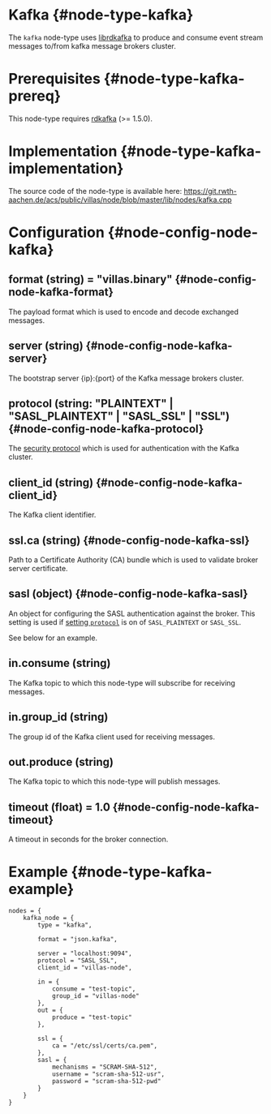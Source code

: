 # Kafka {#node-type-kafka}

The `kafka` node-type uses [librdkafka](https://github.com/edenhill/librdkafka) to produce and consume event stream messages to/from kafka message brokers cluster.

# Prerequisites {#node-type-kafka-prereq}

This node-type requires [rdkafka](https://github.com/edenhill/librdkafka) (>= 1.5.0).

# Implementation {#node-type-kafka-implementation}

The source code of the node-type is available here:
https://git.rwth-aachen.de/acs/public/villas/node/blob/master/lib/nodes/kafka.cpp

# Configuration {#node-config-node-kafka}

## format (string) = "villas.binary" {#node-config-node-kafka-format}

The payload format which is used to encode and decode exchanged messages.

## server (string) {#node-config-node-kafka-server}

The bootstrap server {ip}:{port} of the Kafka message brokers cluster.

## protocol (string: "PLAINTEXT" | "SASL_PLAINTEXT" | "SASL_SSL" | "SSL") {#node-config-node-kafka-protocol}

The [security protocol](https://kafka.apache.org/24/javadoc/org/apache/kafka/common/security/auth/SecurityProtocol.html) which is used for authentication with the Kafka cluster.

## client_id (string) {#node-config-node-kafka-client_id}

The Kafka client identifier.

## ssl.ca (string) {#node-config-node-kafka-ssl}

Path to a Certificate Authority (CA) bundle which is used to validate broker server certificate.
## sasl (object) {#node-config-node-kafka-sasl}

An object for configuring the SASL authentication against the broker.
This setting is used if [setting `protocol`](#protocol) is on of `SASL_PLAINTEXT` or `SASL_SSL`.

See below for an example.

## in.consume (string)

The Kafka topic to which this node-type will subscribe for receiving messages.

## in.group_id (string)

The group id of the Kafka client used for receiving messages.

## out.produce (string)

The Kafka topic to which this node-type will publish messages.

## timeout (float) = 1.0 {#node-config-node-kafka-timeout}

A timeout in seconds for the broker connection.

# Example {#node-type-kafka-example}

``` url="external/node/etc/examples/nodes/kafka.conf" title="node/etc/examples/nodes/kafka.conf"
nodes = {
	kafka_node = {
		type = "kafka",
		
		format = "json.kafka",

		server = "localhost:9094",
		protocol = "SASL_SSL",
		client_id = "villas-node",

		in = {
			consume = "test-topic",
			group_id = "villas-node"
		},
		out = {
			produce = "test-topic"
		},

		ssl = {
			ca = "/etc/ssl/certs/ca.pem",
		},
		sasl = {
			mechanisms = "SCRAM-SHA-512",
			username = "scram-sha-512-usr",
			password = "scram-sha-512-pwd"
		}
	}
}
```
